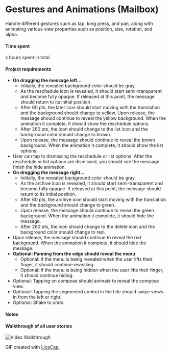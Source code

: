 # Gestures and Animations (Mailbox)
Handle different gestures such as tap, long press, and pan, along with animating various view properties such as position, size, rotation, and alpha.

#### Time spent
x hours spent in total

#### Project requirements
* **On dragging the message left...**
	* Initially, the revealed background color should be gray.
	* As the reschedule icon is revealed, it should start semi-transparent and become fully opaque. If released at this point, the message should return to its initial position.
	* After 60 pts, the later icon should start moving with the translation and the background should change to yellow.
Upon release, the message should continue to reveal the yellow background. When the animation it complete, it should show the reschedule options.
	* After 260 pts, the icon should change to the list icon and the background color should change to brown.
	* Upon release, the message should continue to reveal the brown background. When the animation it complete, it should show the list options.
* User can tap to dismissing the reschedule or list options. After the reschedule or list options are dismissed, you should see the message finish the hide animation.
* **On dragging the message right...**
	* Initially, the revealed background color should be gray.
	* As the archive icon is revealed, it should start semi-transparent and become fully opaque. If released at this point, the message should return to its initial position.
	* After 60 pts, the archive icon should start moving with the translation and the background should change to green.
	* Upon release, the message should continue to reveal the green background. When the animation it complete, it should hide the message.
	* After 260 pts, the icon should change to the delete icon and the background color should change to red.
* Upon release, the message should continue to reveal the red background. When the animation it complete, it should hide the message.
* **Optional: Panning from the edge should reveal the menu**
	* Optional: If the menu is being revealed when the user lifts their finger, it should continue revealing.
	* Optional: If the menu is being hidden when the user lifts their finger, it should continue hiding.
* Optional: Tapping on compose should animate to reveal the compose view.
* Optional: Tapping the segmented control in the title should swipe views in from the left or right.
* Optional: Shake to undo.

#### Notes


#### Walkthrough of all user stories

![Video Walkthrough](image.gif)

GIF created with [LiceCap](http://www.cockos.com/licecap/).
